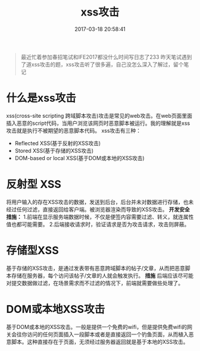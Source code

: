 ﻿---
title: xss攻击
date: 2017-03-18 20:58:41
tags: xss
---
> 最近忙着参加春招笔试和IFE2017都没什么时间写日志了233 昨天笔试遇到了道xss攻击的题，xss攻击听了很多遍，自己没怎么深入了解过，留个笔记

# 什么是xss攻击
xss(cross-site scripting 跨域脚本攻击)攻击是常见的web攻击。在web页面里面插入恶意的script代码，当用户浏览该网页时恶意脚本被运行。我的理解就是xss攻击就是执行不被期望的恶意脚本代码。
xss攻击有三种：

 - Reflected XSS(基于反射的XSS攻击)
 - Stored XSS(基于存储的XSS攻击)
 - DOM-based or local XSS(基于DOM或本地的XSS攻击)
 
# 反射型 XSS
将用户输入的存在XSS攻击的数据，发送到后台，后台并未对数据进行存储，也未经过任何过滤，直接返回给客户端。被浏览器渲染而导致的XSS攻击。
**开发安全措施：**
1.前端在显示服务端数据时候，不仅是便签内容需要过滤、转义，就连属性值也都可能需要。
2.后端接收请求时，验证请求是否为攻击请求，攻击则屏蔽。

# 存储型XSS
基于存储的XSS攻击，是通过发表带有恶意跨域脚本的帖子/文章，从而把恶意脚本存储在服务器，每个访问该帖子/文章的人就会触发执行。
**措施**
后端应该尽可能对提交数据做过滤，在场景需求而不过滤的情况下，前端就需要做些处理了。
# DOM或本地XSS攻击
基于DOM或本地的XSS攻击。一般是提供一个免费的wifi，但是提供免费wifi的网关会往你访问的任何页面插入一段脚本或者是直接返回一个钓鱼页面，从而植入恶意脚本。这种直接存在于页面，无须经过服务器返回就是基于本地的XSS攻击。